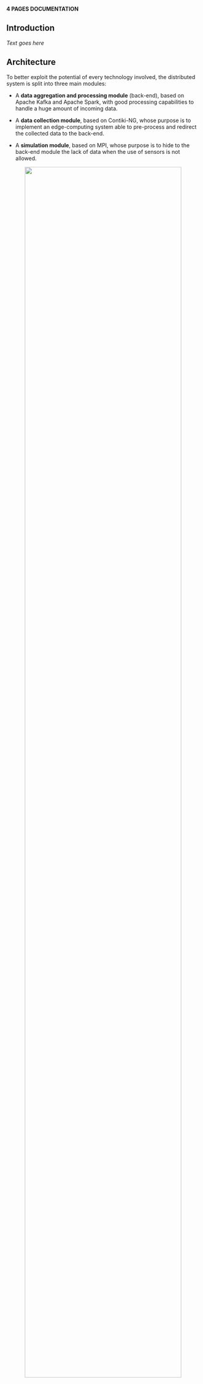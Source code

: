 **4 PAGES DOCUMENTATION**

<!--
This file shall be exported from Visual Studio Code using yzane.markdown-pdf extension.
The syntax to insert a page break in the printed file is <div class="page"/>
-->

## Introduction

_Text goes here_

## Architecture

To better exploit the potential of every technology involved, the distributed system is split into three main modules:

* A **data aggregation and processing module** (back-end), based on Apache Kafka and Apache Spark, with good processing capabilities to handle a huge amount of incoming data.

* A **data collection module**, based on Contiki-NG, whose purpose is to implement an edge-computing system able to pre-process and redirect the collected data to the back-end.

* A **simulation module**, based on MPI, whose purpose is to hide to the back-end module the lack of data when the use of sensors is not allowed.

<p align="center">
  <img width=90% src="./resources/component_diagram.png" />
</p>

The communication between modules is performed through the Internet.

The system is based on the assumption that communication between modules is never guaranteed since the majority of the devices are intrinsically very unstable (we are talking about IoT devices held by common users). As a consequence, the information records exchanged between the front-end and back-end should be kept as light as possible. For a detailed explanation of how every record is composed, see the section about **design choices**.

### Data aggregation and processing module (Kafka and Spark)

This module consists of a Spark distributed cluster that analyzes the noise data read from a Kafka topic. This topic aggregates the data coming from end devices ingesting strings through TCP sockets. Once the Spark engine has processed the data and has computed some metrics, the results are stored in another proper Kafka topic.

Roughly speaking, the map-reduce paradigm of Spark implements the following functionalities:

* **Map** &#8594; Data cleaning and enrinchment

* **Reduce** &#8594; Data analysis

### Data collection module (Contiki-NG)

The only purpose of this module is to collect noise data in an energy-efficient way, perform a very light pre-processing and send the data to the back-end module.

* The **IoT end devices**  
1\. Detect the noise data around the sensor.  
2\. Perform a light pre-processing checking the average of the last 6 measurements.  
3\. Send the data to the nearest border router.

* The **router**  
1\. Collects the data from the near IoT devices.  
2\. Forwards the data of the back-end.

### Simulation module (MPI)

The idea behind the simulation module is to hide the possible absence of data to the back-end module, which must focus on the processing of the received data without spending computational resources on something else.

This module must then produce and send data in the **exact** same format produced by the data collection module, getting it from a simulated environment instead of the real one.

## Design choices

This section contains an explanation of what led to the choice of every involved technology, as long as a summary of the reasoning for which other technologies have been excluded.

### Spark for data processing

The back-end module is a Java application developed using Spark. Since there are no guarantees on the amount of incoming data, it was necessary to build a flexible system capable of handling two extreme cases:

* When a lot of data is incoming.  
Spark is a framework that offers very efficient map-reduce functions to perform optimized calculations on big quantities of data, it is used in the application to create statistics efficiently, even when the amount of incoming values becomes huge.

* When almost no data is received.  
Spark is good since it performs calculations only when there is something in input, not wasting computational performance in an almost "idle" situation.

### Kafka for data aggregation

Kafka is used as a "middleman" between Spark and the Internet to take care of handling data coming from the end-user application. It is suitable for this purpose since Kafka provides very good scalability if the number of routers grows in size. Moreover, Kafka is used also to persist the ingested data and the computed metrics, hence its storage capabilities are very well exploited.

### Contiki-NG for data collection

The sensors are implemented in C using Contiki-NG and simulated using Cooja, which can reproduce the wireless behavior of such devices, which is suitable for the IoT devices' interaction. Moreover, Contiki-NG can perform light pre-processing on the collected data with a small performance impact.

The output record of each sensor is structured as follows (depending on the outcome of the pre-processing):

<p align="center">
  <img width=60% src="./resources/record.png" />
</p>

Unlike in our early analysis of the system, it is not necessary to keep the notion of "sensor" over time. The entities of this module are meaningful only until they build the record with the detection. We can then forget about them and accept another read as completely uncorrelated with the previous one. This implies a light implementation also for the "router" nodes, whose only purpose is to redirect the collected data to the back-end.

### MPI for simulation

The simulations are implemented in C using MPI, a specification for high-performance distributed computing scenarios, that has among its main use cases the simulation of population dynamics. The use of MPI allows splitting the workload. Moreover, since the simulation is completely decoupled from the back-end, it can be outsourced to specialized machines with hardware optimized for this type of calculation.

**Why not Akka?**

An alternative we discussed for the simulation was Akka, as we thought of representing each entity capable of producing noise (people, vehicles) as an actor, but as the simulation grows in size, Akka wouldn't be able to keep up with the growing need of computational power. Instead, we opted for MPI which is much faster and needs fewer resources to run (no need for the JVM).

## Main functionalities

Since the application is built to work at runtime with a continuous stream of incoming data, the following diagram will represent the path of each record produced by the sensors. The overall view of the application is given by multiple records that fulfill this path in parallel.

<p align="center">
  <img width=90% src="./resources/sequence_diagram.png" />
</p>

### Step 1 (Pre-processing)

Sensors detect the noise value at a given frequency. For every new reading, the average of the last 6 is recomputed with two possible outcomes:
1. The average is under a given threshold &#8594; The record `<coordinates, average>` is sent to the nearest router device.

2. The average is over the threshold &#8594; The record `<coordinates, [last_6_readings]>` is sent to the nearest router device.

### Step 2 (Data collection)

The router device collects the reads of all the near IoT devices and periodically forwards them to the back-end through the regular Internet.

### Step 3 (Data aggregation)

Kafka takes care of aggregating the ingested data in a single topic that can be accessed by Spark in the next step.

### Step 4 (Data cleaning, enrichment and analysis)

The Spark Streaming engine reads the data from the Kafka topic. Some predefined metrics are periodically recomputed and made persistent. At every moment the back-end user can read the Kafka topic where the metrics are stored.

_In case the values come from a simulation, the first two steps are replaced with a single "simulation" step. As already stated, from the perspective of the back-end, this complexity is hidden._

## Conclusions

_Text goes here_
